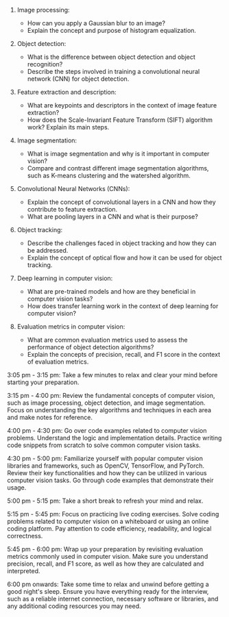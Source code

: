 1. Image processing:
    
    - How can you apply a Gaussian blur to an image?
    - Explain the concept and purpose of histogram equalization.
2. Object detection:
    
    - What is the difference between object detection and object recognition?
    - Describe the steps involved in training a convolutional neural network (CNN) for object detection.
3. Feature extraction and description:
    
    - What are keypoints and descriptors in the context of image feature extraction?
    - How does the Scale-Invariant Feature Transform (SIFT) algorithm work? Explain its main steps.
4. Image segmentation:
    
    - What is image segmentation and why is it important in computer vision?
    - Compare and contrast different image segmentation algorithms, such as K-means clustering and the watershed algorithm.
5. Convolutional Neural Networks (CNNs):
    
    - Explain the concept of convolutional layers in a CNN and how they contribute to feature extraction.
    - What are pooling layers in a CNN and what is their purpose?
6. Object tracking:
    
    - Describe the challenges faced in object tracking and how they can be addressed.
    - Explain the concept of optical flow and how it can be used for object tracking.
7. Deep learning in computer vision:
    
    - What are pre-trained models and how are they beneficial in computer vision tasks?
    - How does transfer learning work in the context of deep learning for computer vision?
8. Evaluation metrics in computer vision:
    
    - What are common evaluation metrics used to assess the performance of object detection algorithms?
    - Explain the concepts of precision, recall, and F1 score in the context of evaluation metrics.


3:05 pm - 3:15 pm: Take a few minutes to relax and clear your mind before starting your preparation.

3:15 pm - 4:00 pm: Review the fundamental concepts of computer vision, such as image processing, object detection, and image segmentation. Focus on understanding the key algorithms and techniques in each area and make notes for reference.

4:00 pm - 4:30 pm: Go over code examples related to computer vision problems. Understand the logic and implementation details. Practice writing code snippets from scratch to solve common computer vision tasks.

4:30 pm - 5:00 pm: Familiarize yourself with popular computer vision libraries and frameworks, such as OpenCV, TensorFlow, and PyTorch. Review their key functionalities and how they can be utilized in various computer vision tasks. Go through code examples that demonstrate their usage.

5:00 pm - 5:15 pm: Take a short break to refresh your mind and relax.

5:15 pm - 5:45 pm: Focus on practicing live coding exercises. Solve coding problems related to computer vision on a whiteboard or using an online coding platform. Pay attention to code efficiency, readability, and logical correctness.

5:45 pm - 6:00 pm: Wrap up your preparation by revisiting evaluation metrics commonly used in computer vision. Make sure you understand precision, recall, and F1 score, as well as how they are calculated and interpreted.

6:00 pm onwards: Take some time to relax and unwind before getting a good night's sleep. Ensure you have everything ready for the interview, such as a reliable internet connection, necessary software or libraries, and any additional coding resources you may need.